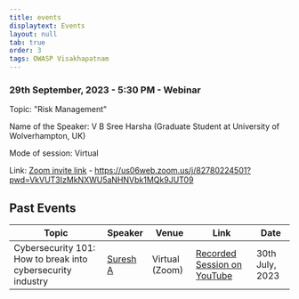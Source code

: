 ```yaml
---
title: events
displaytext: Events
layout: null
tab: true
order: 3
tags: OWASP Visakhapatnam
---
```

### 29th September, 2023 - 5:30 PM - Webinar
Topic: "Risk Management"

Name of the Speaker: V B Sree Harsha (Graduate Student at University of Wolverhampton, UK)

Mode of session: Virtual

Link: [Zoom invite link](https://us06web.zoom.us/j/82780224501?pwd=VkVUT3IzMkNXWU5aNHNVbk1MQk9JUT09) - https://us06web.zoom.us/j/82780224501?pwd=VkVUT3IzMkNXWU5aNHNVbk1MQk9JUT09

## Past Events

| Topic | Speaker | Venue | Link | Date |
| --- | --- | --- | --- | --- |
| Cybersecurity 101: How to break into cybersecurity industry | [Suresh A](https://www.linkedin.com/in/suresh-a-948641149/) | Virtual (Zoom) | [Recorded Session on YouTube](https://www.youtube.com/watch?v=AZo9gN4QSIY) | 30th July, 2023 |
